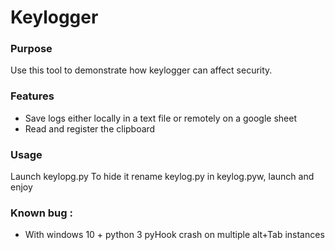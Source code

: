 # Keylogger

### Purpose
Use this tool to demonstrate how keylogger can affect security.

### Features
* Save logs either locally in a text file or remotely on a google sheet 
* Read and register the clipboard

### Usage
Launch keylopg.py
To hide it rename keylog.py in keylog.pyw, launch and enjoy

### Known bug :
* With windows 10 + python 3 pyHook crash on multiple alt+Tab instances
